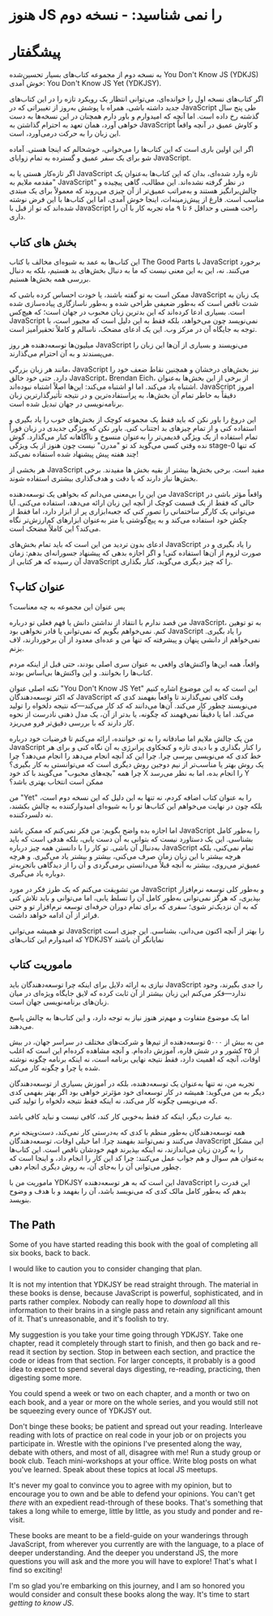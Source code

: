 # هنوز JS را نمی شناسید: - نسخه دوم
# پیشگفتار

به نسخه دوم از مجموعه کتاب‌های بسیار تحسین‌شده You Don't Know JS (YDKJS) خوش آمدی: You Don't Know JS Yet (YDKJSY).

اگر کتاب‌های نسخه اول را خوانده‌ای، می‌توانی انتظار یک رویکرد تازه را در این کتاب‌های جدید داشته باشی، همراه با پوشش به‌روز از تغییراتی که در JavaScript طی پنج سال گذشته رخ داده است. اما آنچه که امیدوارم و باور دارم همچنان در این نسخه‌ها به دست خواهی آورد، همان تعهد به احترام گذاشتن به JavaScript و کاوش عمیق در آنچه واقعاً این زبان را به حرکت درمی‌آورد، است.

اگر این اولین باری است که این کتاب‌ها را می‌خوانی، خوشحالم که اینجا هستی. آماده شو برای یک سفر عمیق و گسترده به تمام زوایای JavaScript.

اگر تازه‌کار هستی یا به JavaScript تازه وارد شده‌ای، بدان که این کتاب‌ها به‌عنوان یک "مقدمه ملایم به JavaScript" در نظر گرفته نشده‌اند. این مطالب، گاهی پیچیده و چالش‌برانگیز هستند و به‌مراتب عمیق‌تر از آن چیزی می‌روند که معمولاً برای یک مبتدی مناسب است. فارغ از پیش‌زمینه‌ات، اینجا خوش آمدی، اما این کتاب‌ها با این فرض نوشته شده‌اند که تو از قبل با JavaScript راحت هستی و حداقل ۶ تا ۹ ماه تجربه کار با آن را داری.

## بخش های کتاب

این کتاب‌ها به عمد به شیوه‌ای مخالف با کتاب The Good Parts با JavaScript برخورد می‌کنند. نه، این به این معنی نیست که ما به دنبال بخش‌های بد هستیم، بلکه به دنبال بررسی همه بخش‌ها هستیم.

ممکن است به تو گفته باشند، یا خودت احساس کرده باشی که JavaScript یک زبان به شدت ناقص است که به‌طور ضعیفی طراحی شده و به‌طور ناسازگاری پیاده‌سازی شده است. بسیاری ادعا کرده‌اند که این بدترین زبان محبوب در جهان است؛ که هیچ‌کس JavaScript نمی‌نویسد چون می‌خواهد، بلکه فقط به این دلیل است که مجبور است، با توجه به جایگاه آن در مرکز وب. این یک ادعای مضحک، ناسالم و کاملاً تحقیرآمیز است.

میلیون‌ها توسعه‌دهنده هر روز JavaScript می‌نویسند و بسیاری از آن‌ها این زبان را می‌پسندند و به آن احترام می‌گذارند.

مانند هر زبان بزرگی، JavaScript نیز بخش‌های درخشان و همچنین نقاط ضعف خود را دارد. حتی خود خالق JavaScript، Brendan Eich، از برخی از این بخش‌ها به‌عنوان اشتباه یاد می‌کند. اما او اشتباه می‌کند: این‌ها اصلاً اشتباه نبوده‌اند. JavaScript امروز دقیقاً به خاطر تمام آن بخش‌ها، به پراستفاده‌ترین و در نتیجه تأثیرگذارترین زبان برنامه‌نویسی در جهان تبدیل شده است.

این دروغ را باور نکن که باید فقط یک مجموعه کوچک از بخش‌های خوب را یاد بگیری و استفاده کنی و از تمام چیزهای بد اجتناب کنی. باور نکن که ویژگی جدیدی در زبان فوراً تمام استفاده از یک ویژگی قدیمی‌تر را به‌عنوان منسوخ و ناآگاهانه کنار می‌گذارد. گوش نده وقتی کسی می‌گوید کد تو "مدرن" نیست چون هنوز از یک ویژگی stage-0 که تنها چند هفته پیش پیشنهاد شده استفاده نمی‌کند!

هر بخشی از JavaScript مفید است. برخی بخش‌ها بیشتر از بقیه بخش ها مفیدند. برخی بخش‌ها نیاز دارند که با دقت و هدف‌گذاری بیشتری استفاده شوند.

من این را بی‌معنی می‌دانم که بخواهی یک توسعه‌دهنده JavaScript واقعاً مؤثر باشی در حالی که فقط از یک قسمت کوچک از آنچه این زبان ارائه می‌دهد، استفاده می‌کنی. آیا می‌توانی یک کارگر ساختمانی را تصور کنی که جعبه‌ابزاری پر از ابزار دارد، اما فقط از چکش خود استفاده می‌کند و به پیچ‌گوشتی یا متر به‌عنوان ابزارهای کم‌ارزش‌تر نگاه می‌کند؟ این کاملاً مضحک است.

ادعای بدون تردید من این است که باید تمام بخش‌های JavaScript را یاد بگیری و در صورت لزوم از آن‌ها استفاده کنی! و اگر اجازه بدهی که پیشنهاد جسورانه‌ای بدهم: زمان آن رسیده که هر کتابی از JavaScript را که چیز دیگری می‌گوید، کنار بگذاری.


## عنوان کتاب؟

پس عنوان این مجموعه به چه معناست؟

من قصد ندارم با انتقاد از نداشتن دانش یا فهم فعلی تو درباره JavaScript، به تو توهین کنم. نمی‌خواهم بگویم که نمی‌توانی یا قادر نخواهی بود JavaScript را یاد بگیری. نمی‌خواهم از دانشی پنهان و پیشرفته که تنها من و عده‌ای معدود از آن برخوردارند، لاف بزنم.

واقعاً، همه این‌ها واکنش‌های واقعی به عنوان سری اصلی بودند، حتی قبل از اینکه مردم کتاب‌ها را بخوانند. و این واکنش‌ها بی‌اساس بودند.

نکته اصلی عنوان "You Don't Know JS Yet" این است که به این موضوع اشاره کنیم که اکثر توسعه‌دهندگان JavaScript وقت کافی نمی‌گذارند تا واقعاً بفهمند کدی که می‌نویسند چطور کار می‌کند. آن‌ها می‌دانند که کد کار می‌کند—که نتیجه دلخواه را تولید می‌کند. اما یا دقیقاً نمی‌فهمند که چگونه، یا بدتر از آن، یک مدل ذهنی نادرست از نحوه کار دارند که با بررسی دقیق‌تر فرو می‌ریزد.

من یک چالش ملایم اما صادقانه را به تو، خواننده، ارائه می‌کنم تا فرضیات خود درباره JavaScript را کنار بگذاری و با دیدی تازه و کنجکاوی پرانرژی به آن نگاه کنی و برای هر خط کدی که می‌نویسی بپرسی چرا. چرا این کد آنچه انجام می‌دهد را انجام می‌دهد؟ چرا یک روش بهتر یا مناسب‌تر از نیم‌ دوجین روش دیگری است که می‌توانستی به کار بگیری؟ چرا همه "بچه‌های محبوب" می‌گویند با کد خود X را انجام بده، اما به نظر می‌رسد Y ممکن است انتخاب بهتری باشد؟

من "Yet" را به عنوان کتاب اضافه کردم، نه تنها به این دلیل که این نسخه دوم است، بلکه چون در نهایت می‌خواهم این کتاب‌ها تو را به شیوه‌ای امیدوارکننده به چالش بکشند، نه دلسردکننده.

اما اجازه بده واضح بگویم: من فکر نمی‌کنم که ممکن باشد JavaScript را به‌طور کامل بشناسی. این یک دستاورد نیست که بتوانی به آن دست یابی، بلکه هدفی است که باید به‌دنبال آن باشی. تو کار را با دانستن همه چیز درباره JavaScript تمام نمی‌کنی، بلکه هرچه بیشتر با این زبان زمان صرف می‌کنی، بیشتر و بیشتر یاد می‌گیری. و هرچه عمیق‌تر می‌روی، بیشتر به آنچه قبلاً می‌دانستی برمی‌گردی و آن را از دیدگاهی باتجربه‌تر دوباره یاد می‌گیری.

من تشویقت می‌کنم که یک طرز فکر در مورد JavaScript و به‌طور کلی توسعه نرم‌افزار بپذیری، که هرگز نمی‌توانی به‌طور کامل آن را تسلط یابی، اما می‌توانی و باید تلاش کنی که به آن نزدیک‌تر شوی؛ سفری که برای تمام دوران حرفه‌ای توسعه نرم‌افزار تو و حتی فراتر از آن ادامه خواهد داشت.

تو همیشه می‌توانی JavaScript را بهتر از آنچه اکنون می‌دانی، بشناسی. این چیزی است که امیدوارم این کتاب‌های YDKJSY نمایانگر آن باشند

## ماموریت کتاب

نیازی به ارائه دلایل برای اینکه چرا توسعه‌دهندگان باید JavaScript را جدی بگیرند، وجود ندارد—فکر می‌کنم این زبان بیشتر از آن ثابت کرده که لایق جایگاه ویژه‌ای در میان زبان‌های برنامه‌نویسی جهان است.

اما یک موضوع متفاوت و مهم‌تر هنوز نیاز به توجه دارد، و این کتاب‌ها به چالش پاسخ می‌دهند.

من به بیش از ۵۰۰۰ توسعه‌دهنده از تیم‌ها و شرکت‌های مختلف در سراسر جهان، در بیش از ۲۵ کشور و در شش قاره، آموزش داده‌ام. و آنچه مشاهده کرده‌ام این است که اغلب اوقات، آنچه که اهمیت دارد، فقط نتیجه نهایی برنامه است، نه اینکه برنامه چگونه نوشته شده یا چرا و چگونه کار می‌کند.

تجربه من، نه تنها به‌عنوان یک توسعه‌دهنده، بلکه در آموزش بسیاری از توسعه‌دهندگان دیگر به من می‌گوید: همیشه در کار توسعه‌ای خود مؤثرتر خواهی بود اگر بهتر بفهمی کدی که می‌نویسی چگونه کار می‌کند، نه اینکه فقط نتیجه دلخواه را تولید کنی.

به عبارت دیگر، اینکه کد فقط به‌خوبی کار کند، کافی نیست و نباید کافی باشد.

همه توسعه‌دهندگان به‌طور منظم با کدی که به‌درستی کار نمی‌کند، دست‌وپنجه نرم می‌کنند و نمی‌توانند بفهمند چرا. اما خیلی اوقات، توسعه‌دهندگان JavaScript این مشکل را به گردن زبان می‌اندازند، نه اینکه بپذیرند فهم خودشان ناقص است. این کتاب‌ها به‌عنوان هم سوال و هم جواب عمل می‌کنند: چرا کد این کار را انجام داد، و اینجا است که چطور می‌توانی آن را به‌جای آن، به روش دیگری انجام دهی.

ماموریت من با YDKJSY این است که به هر توسعه‌دهنده JavaScript این قدرت را بدهم که به‌طور کامل مالک کدی که می‌نویسد باشد، آن را بفهمد و با هدف و وضوح بنویسد.

## The Path

Some of you have started reading this book with the goal of completing all six books, back to back.

I would like to caution you to consider changing that plan.

It is not my intention that YDKJSY be read straight through. The material in these books is dense, because JavaScript is powerful, sophisticated, and in parts rather complex. Nobody can really hope to *download* all this information to their brains in a single pass and retain any significant amount of it. That's unreasonable, and it's foolish to try.

My suggestion is you take your time going through YDKJSY. Take one chapter, read it completely through start to finish, and then go back and re-read it section by section. Stop in between each section, and practice the code or ideas from that section. For larger concepts, it probably is a good idea to expect to spend several days digesting, re-reading, practicing, then digesting some more.

You could spend a week or two on each chapter, and a month or two on each book, and a year or more on the whole series, and you would still not be squeezing every ounce of YDKJSY out.

Don't binge these books; be patient and spread out your reading. Interleave reading with lots of practice on real code in your job or on projects you participate in. Wrestle with the opinions I've presented along the way, debate with others, and most of all, disagree with me! Run a study group or book club. Teach mini-workshops at your office. Write blog posts on what you've learned. Speak about these topics at local JS meetups.

It's never my goal to convince you to agree with my opinion, but to encourage you to own and be able to defend your opinions. You can't get *there* with an expedient read-through of these books. That's something that takes a long while to emerge, little by little, as you study and ponder and re-visit.

These books are meant to be a field-guide on your wanderings through JavaScript, from wherever you currently are with the language, to a place of deeper understanding. And the deeper you understand JS, the more questions you will ask and the more you will have to explore! That's what I find so exciting!

I'm so glad you're embarking on this journey, and I am so honored you would consider and consult these books along the way. It's time to start *getting to know JS*.
